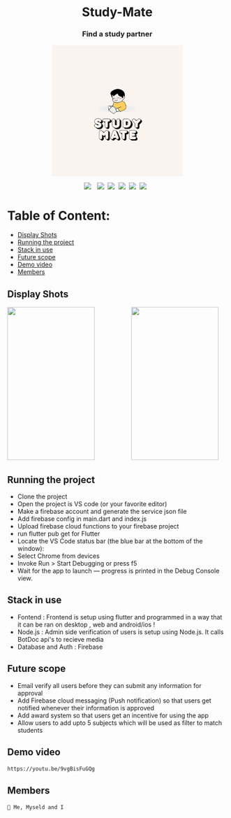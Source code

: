 <div align="center"><h1>Study-Mate</h1></div>
<div align="center"><h3>Find a study partner</h3></div>
<div align="center"><img src ="logo.png" width=300 height=300 style="vertical-align:middle"></div>



<pre><div align="center"><img style="margin-right: 5px;" src="https://img.shields.io/badge/Flutter-2.0-blue"/> <img src="https://img.shields.io/badge/%20%20Uptime-99%25-orange"/> <img src="https://img.shields.io/badge/%20%20build-passing-green"/> <img src="https://img.shields.io/badge/%20%20contributers-1-informational"/> <img src="https://img.shields.io/badge/maintainability-A-yellow"/> <img src="https://img.shields.io/badge/Node.js-%20%20-success"/> </div></pre> 



# Table of Content:

- [Display Shots](#display-shots)
- [Running the project](#running-the-project)
- [Stack in use](#stack-in-use)
- [Future scope](#future-scope)
- [Demo video](#demo-video)
- [Members](#members)



## Display Shots

<pre><div align="center"><img src ="s1.png" margin-left="10px" width="200" height="350">          <img src ="s2.png"  margin-left="10px" width="200" height="350">          <img src ="s3.png" width="200" height="350"></div></pre>



## Running the project
- Clone the project
- Open the project is VS code (or your favorite editor)
- Make a firebase account and generate the service json file
- Add firebase config in main.dart and index.js
- Upload firebase cloud functions to your firebase project
- run flutter pub get for Flutter
- Locate the VS Code status bar (the blue bar at the bottom of the window):
- Select Chrome from devices
- Invoke Run > Start Debugging or press f5
- Wait for the app to launch — progress is printed in the Debug Console view.




## Stack in use
- Fontend : Frontend is setup using flutter and programmed in a way that it can be ran on desktop , web and android/ios !
- Node.js : Admin side verification of users is setup using Node.js. It calls BotDoc api's to recieve media
- Database and Auth : Firebase



## Future scope
- Email verify all users before they can submit any information for approval 
- Add Firebase cloud messaging (Push notification) so that users get notified whenever their information is approved
- Add award system so that users get an incentive for using the app 
- Allow users to add upto 5 subjects which will be used as filter to match students


## Demo video
```
https://youtu.be/9vgBisFuGQg
```

## Members 
```
🎈 Me, Myseld and I
```
